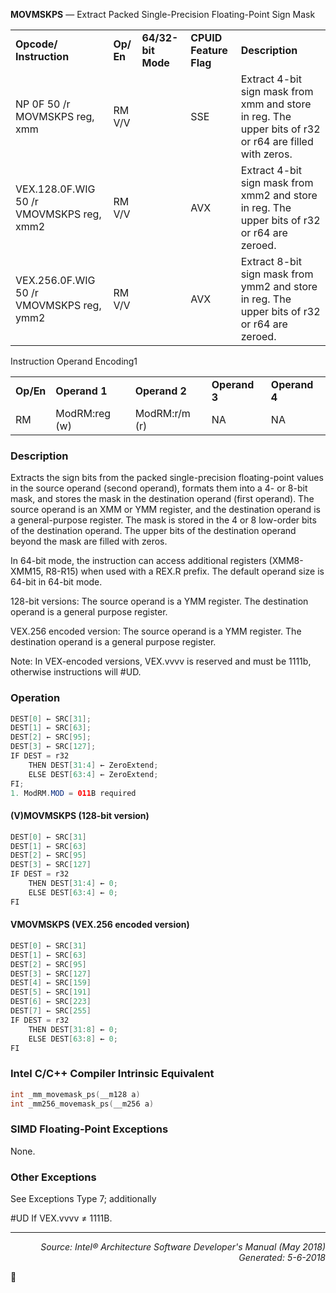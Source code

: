 <b>MOVMSKPS</b> — Extract Packed Single-Precision Floating-Point Sign Mask
<table>
	<tr>
		<td><b>Opcode/ Instruction</b></td>
		<td><b>Op/ En</b></td>
		<td><b>64/32-bit Mode</b></td>
		<td><b>CPUID Feature Flag</b></td>
		<td><b>Description</b></td>
	</tr>
	<tr>
		<td>NP 0F 50 /r MOVMSKPS reg, xmm</td>
		<td>RM V/V</td>
		<td></td>
		<td>SSE</td>
		<td>Extract 4-bit sign mask from xmm and store in reg. The upper bits of r32 or r64 are filled with zeros.</td>
	</tr>
	<tr>
		<td>VEX.128.0F.WIG 50 /r VMOVMSKPS reg, xmm2</td>
		<td>RM V/V</td>
		<td></td>
		<td>AVX</td>
		<td>Extract 4-bit sign mask from xmm2 and store in reg. The upper bits of r32 or r64 are zeroed.</td>
	</tr>
	<tr>
		<td>VEX.256.0F.WIG 50 /r VMOVMSKPS reg, ymm2</td>
		<td>RM V/V</td>
		<td></td>
		<td>AVX</td>
		<td>Extract 8-bit sign mask from ymm2 and store in reg. The upper bits of r32 or r64 are zeroed.</td>
	</tr>
</table>

Instruction Operand Encoding1
<table>
	<tr>
		<td><b>Op/En</b></td>
		<td><b>Operand 1</b></td>
		<td><b>Operand 2</b></td>
		<td><b>Operand 3</b></td>
		<td><b>Operand 4</b></td>
	</tr>
	<tr>
		<td>RM</td>
		<td>ModRM:reg (w)</td>
		<td>ModRM:r/m (r)</td>
		<td>NA</td>
		<td>NA</td>
	</tr>
</table>


### Description
Extracts the sign bits from the packed single-precision floating-point values in the source operand (second
operand), formats them into a 4- or 8-bit mask, and stores the mask in the destination operand (first operand). The
source operand is an XMM or YMM register, and the destination operand is a general-purpose register. The mask is
stored in the 4 or 8 low-order bits of the destination operand. The upper bits of the destination operand beyond the
mask are filled with zeros.

In 64-bit mode, the instruction can access additional registers (XMM8-XMM15, R8-R15) when used with a REX.R
prefix. The default operand size is 64-bit in 64-bit mode.

128-bit versions: The source operand is a YMM register. The destination operand is a general purpose register.

VEX.256 encoded version: The source operand is a YMM register. The destination operand is a general purpose
register.

Note: In VEX-encoded versions, VEX.vvvv is reserved and must be 1111b, otherwise instructions will \#UD.

### Operation

```java
DEST[0] ← SRC[31]; 
DEST[1] ← SRC[63]; 
DEST[2] ← SRC[95]; 
DEST[3] ← SRC[127]; 
IF DEST = r32
    THEN DEST[31:4] ← ZeroExtend;
    ELSE DEST[63:4] ← ZeroExtend;
FI;
1. ModRM.MOD = 011B required
```
#### (V)MOVMSKPS (128-bit version)
```java
DEST[0] ← SRC[31]
DEST[1] ← SRC[63]
DEST[2] ← SRC[95]
DEST[3] ← SRC[127]
IF DEST = r32
    THEN DEST[31:4] ← 0;
    ELSE DEST[63:4] ← 0;
FI
```
#### VMOVMSKPS (VEX.256 encoded version)
```java
DEST[0] ← SRC[31]
DEST[1] ← SRC[63]
DEST[2] ← SRC[95]
DEST[3] ← SRC[127]
DEST[4] ← SRC[159]
DEST[5] ← SRC[191]
DEST[6] ← SRC[223]
DEST[7] ← SRC[255]
IF DEST = r32
    THEN DEST[31:8] ← 0;
    ELSE DEST[63:8] ← 0;
FI
```
### Intel C/C++ Compiler Intrinsic Equivalent
```c
int _mm_movemask_ps(__m128 a)
int _mm256_movemask_ps(__m256 a)
```
### SIMD Floating-Point Exceptions
None.

### Other Exceptions

See Exceptions Type 7; additionally
<p>#UD
If VEX.vvvv ≠ 1111B.

 --- 
<p align="right"><i>Source: Intel® Architecture Software Developer's Manual (May 2018)<br>Generated: 5-6-2018</i></p>
